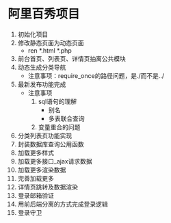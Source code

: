 # 阿里百秀项目
1. 初始化项目
2. 修改静态页面为动态页面
    + ren *.html *.php
3. 前台首页、列表页、详情页抽离公共模块
4. 动态生成分类导航
    + 注意事项：require_once的路径问题，是./而不是../
5. 最新发布功能完成
    + 注意事项
        1. sql语句的理解
            + 别名
            + 多表联合查询
        2. 变量重合的问题
6. 分类列表页功能实现
7. 封装数据库查询公用函数
8. 加载更多样式
9. 加载更多接口_ajax请求数据
10. 加载更多渲染数据
11. 完善加载更多
12. 详情页跳转及数据渲染
13. 登录邮箱验证
14. 用前后端分离的方式完成登录逻辑
15. 登录守卫
